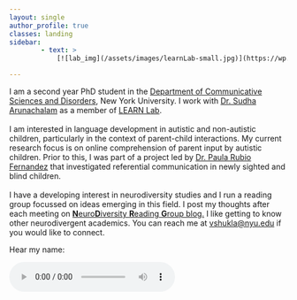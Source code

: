 ```yaml
---
layout: single
author_profile: true
classes: landing
sidebar:
        - text: >
            [![lab_img](/assets/images/learnLab-small.jpg)](https://wp.nyu.edu/learnlab/)

---
```



I am a second year PhD student in the 
<a href="https://steinhardt.nyu.edu/departments/communicative-sciences-and-disorders">Department of Communicative Sciences and Disorders</a>, New York University. I work with <a href="https://steinhardt.nyu.edu/people/sudha-arunachalam">Dr. Sudha Arunachalam</a> as a member of <a href="https://wp.nyu.edu/learnlab/">LEARN Lab</a>. 
<br>
<br>
I am interested in language development in autistic and non-autistic children, particularly in the context of parent-child interactions. My current research focus is on online comprehension of parent input by autistic children. Prior to this, I was part of a project led by <a href = "https://www.hf.uio.no/ifikk/personer/vit/filosofi/midlertidig/paulorf/index.html"> Dr. Paula Rubio Fernandez</a> that investigated referential communication in newly sighted and blind children.
<br>
<br>
I have a developing interest in neurodiversity studies and I run a reading group focussed on ideas emerging in this field. I post my thoughts after each meeting on <a href = "/ndrg-blog/">**N**euro**D**iversity **R**eading **G**roup blog.</a> I like getting to know other neurodivergent academics. You can reach me at <a href= "mailto:vshukla@nyu.edu"> vshukla@nyu.edu </a> if you would like to connect.

<p> Hear my name: </p>
<audio controls> <source src="assets/media/vs_name.mp3"> </audio>




